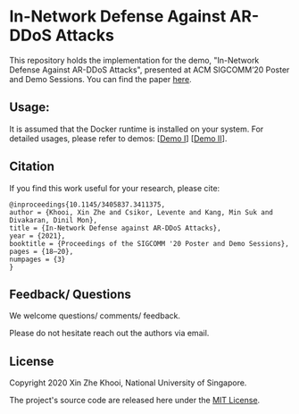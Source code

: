 # In-Network Defense Against AR-DDoS Attacks

This repository holds the implementation for the demo, "In-Network Defense Against AR-DDoS Attacks", presented at ACM SIGCOMM’20 Poster and Demo Sessions.
You can find the paper [here](https://dl.acm.org/doi/abs/10.1145/3405837.3411375).

## Usage:
It is assumed that the Docker runtime is installed on your system.
For detailed usages, please refer to demos: [[Demo I](https://youtu.be/aDkMkAMw9v4)] [[Demo II](https://youtu.be/d6XJFIi4nz8)].

## Citation

If you find this work useful for your research, please cite:
```
@inproceedings{10.1145/3405837.3411375,
author = {Khooi, Xin Zhe and Csikor, Levente and Kang, Min Suk and Divakaran, Dinil Mon},
title = {In-Network Defense against AR-DDoS Attacks},
year = {2021},
booktitle = {Proceedings of the SIGCOMM '20 Poster and Demo Sessions},
pages = {18–20},
numpages = {3}
}
```

## Feedback/ Questions
We welcome questions/ comments/ feedback.

Please do not hesitate reach out the authors via email.

## License
Copyright 2020 Xin Zhe Khooi, National University of Singapore.

The project's source code are released here under the [MIT License](https://opensource.org/licenses/MIT).
